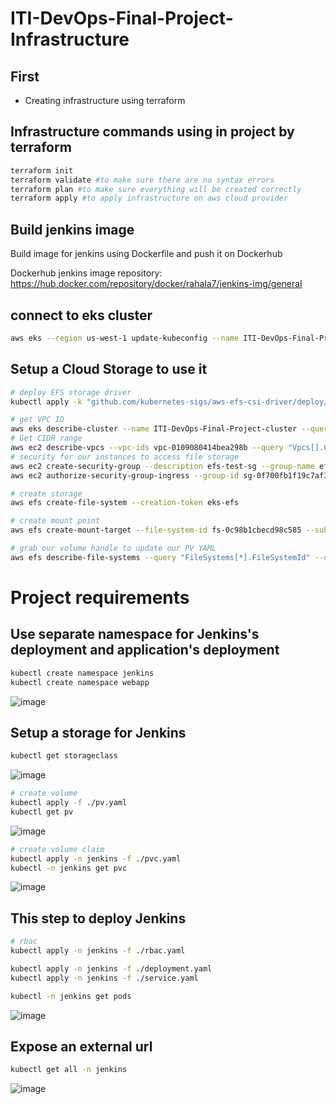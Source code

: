 # ITI-DevOps-Final-Project-Infrastructure


## First
- Creating infrastructure using terraform

## Infrastructure commands using in project by terraform

```bash
terraform init 
terraform validate #to make sure there are no syntax errors
terraform plan #to make sure everything will be created correctly
terraform apply #to apply infrastructure on aws cloud provider 
```

## Build jenkins image

Build image for jenkins using Dockerfile and push it on Dockerhub


Dockerhub jenkins image repository: https://hub.docker.com/repository/docker/rahala7/jenkins-img/general


## connect to eks cluster
```bash
aws eks --region us-west-1 update-kubeconfig --name ITI-DevOps-Final-Project-cluster --profile default
```



## Setup a Cloud Storage to use it 
```bash
# deploy EFS storage driver
kubectl apply -k "github.com/kubernetes-sigs/aws-efs-csi-driver/deploy/kubernetes/overlays/stable/?ref=master"

# get VPC ID
aws eks describe-cluster --name ITI-DevOps-Final-Project-cluster --query "cluster.resourcesVpcConfig.vpcId" --output text
# Get CIDR range
aws ec2 describe-vpcs --vpc-ids vpc-0109080414bea298b --query "Vpcs[].CidrBlock" --output text
# security for our instances to access file storage
aws ec2 create-security-group --description efs-test-sg --group-name efs-sg --vpc-id vpc-0109080414bea298b
aws ec2 authorize-security-group-ingress --group-id sg-0f700fb1f19c7af34  --protocol tcp --port 2049 --cidr 10.0.0.0/16

# create storage
aws efs create-file-system --creation-token eks-efs

# create mount point 
aws efs create-mount-target --file-system-id fs-0c98b1cbecd98c585 --subnet-id subnet-0efcada565051f244 --security-group sg-0f700fb1f19c7af34

# grab our volume handle to update our PV YAML
aws efs describe-file-systems --query "FileSystems[*].FileSystemId" --output text
```

# Project requirements

## Use separate namespace for Jenkins's deployment and application's deployment 
```bash
kubectl create namespace jenkins
kubectl create namespace webapp
```
![image](https://user-images.githubusercontent.com/101838529/219526903-3490ea12-8b84-4020-8ec7-cc2565379c5e.png)

## Setup a storage for Jenkins
```bash
kubectl get storageclass
```
![image](https://user-images.githubusercontent.com/101838529/219527910-7c73db75-968e-4011-8b2f-04adc5faa607.png)

```bash
# create volume
kubectl apply -f ./pv.yaml 
kubectl get pv
```
![image](https://user-images.githubusercontent.com/101838529/219528252-3964ef91-b550-4743-9c26-e330c8329e18.png)

```bash
# create volume claim
kubectl apply -n jenkins -f ./pvc.yaml
kubectl -n jenkins get pvc
```
![image](https://user-images.githubusercontent.com/101838529/219528653-c1f0c108-e673-47c8-8e51-300de3547e09.png)

## This step to deploy Jenkins
```bash
# rbac
kubectl apply -n jenkins -f ./rbac.yaml 

kubectl apply -n jenkins -f ./deployment.yaml
kubectl apply -n jenkins -f ./service.yaml

kubectl -n jenkins get pods
```
![image](https://user-images.githubusercontent.com/101838529/219534060-9c994f26-a6fb-4735-9d04-9634b2991ddb.png)

## Expose an external url 
```bash
kubectl get all -n jenkins 
```
![image](https://user-images.githubusercontent.com/101838529/219534644-e78f2fdc-a9b4-48a3-9cb2-a0bbea1b7447.png)
